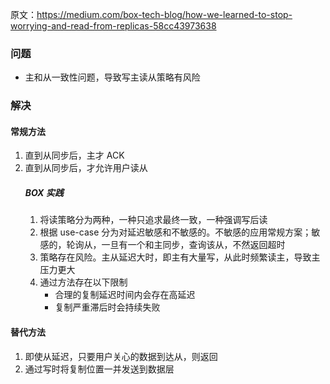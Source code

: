 原文：https://medium.com/box-tech-blog/how-we-learned-to-stop-worrying-and-read-from-replicas-58cc43973638

### 问题
* 主和从一致性问题，导致写主读从策略有风险

### 解决
#### 常规方法
1. 直到从同步后，主才 ACK
2. 直到从同步后，才允许用户读从
   ##### BOX 实践
   1. 将读策略分为两种，一种只追求最终一致，一种强调写后读
   2. 根据 use-case 分为对延迟敏感和不敏感的。不敏感的应用常规方案；敏感的，轮询从，一旦有一个和主同步，查询该从，不然返回超时
   3. 策略存在风险。主从延迟大时，即主有大量写，从此时频繁读主，导致主压力更大
   4. 通过方法存在以下限制
        * 合理的复制延迟时间内会存在高延迟
        * 复制严重滞后时会持续失败

#### 替代方法
1. 即使从延迟，只要用户关心的数据到达从，则返回
2. 通过写时将复制位置一并发送到数据层